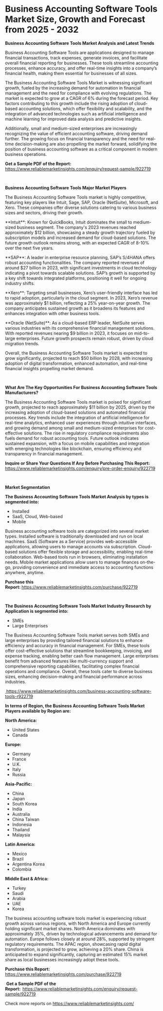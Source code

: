 <p><h1>Business Accounting Software Tools Market Size, Growth and Forecast from 2025 - 2032</h1></p><p><strong>Business Accounting Software Tools Market Analysis and Latest Trends</strong></p>
<p><p>Business Accounting Software Tools are applications designed to manage financial transactions, track expenses, generate invoices, and facilitate overall financial reporting for businesses. These tools streamline accounting processes, enhance accuracy, and offer real-time insights into a company’s financial health, making them essential for businesses of all sizes.</p><p>The Business Accounting Software Tools Market is witnessing significant growth, fueled by the increasing demand for automation in financial management and the need for compliance with evolving regulations. The market is expected to grow at a CAGR of 6% during the forecast period. Key factors contributing to this growth include the rising adoption of cloud-based accounting solutions, which offer flexibility and scalability, and the integration of advanced technologies such as artificial intelligence and machine learning for improved data analysis and predictive insights.</p><p>Additionally, small and medium-sized enterprises are increasingly recognizing the value of efficient accounting software, driving demand further. The growing focus on financial transparency and the need for real-time decision-making are also propelling the market forward, solidifying the position of business accounting software as a critical component in modern business operations.</p></p>
<p><strong>Get a Sample PDF of the Report:&nbsp;</strong> <a href="https://www.reliablemarketinsights.com/enquiry/request-sample/922719?utm_campaign=2935&utm_medium=2&utm_source=Github&utm_content=ia&utm_term=07032025&utm_id=business-accounting-software-tools">https://www.reliablemarketinsights.com/enquiry/request-sample/922719</a></p>
<p>&nbsp;</p>
<p><strong>Business Accounting Software Tools Major Market Players</strong></p>
<p><p>The Business Accounting Software Tools market is highly competitive, featuring key players like Intuit, Sage, SAP, Oracle (NetSuite), Microsoft, and Xero. These companies offer diverse solutions catering to various business sizes and sectors, driving their growth.</p><p>**Intuit**: Known for QuickBooks, Intuit dominates the small to medium-sized business segment. The company's 2023 revenues reached approximately $12 billion, showcasing a steady growth trajectory fueled by subscription models and increased demand for cloud-based solutions. The future growth outlook remains strong, with an expected CAGR of 8-10% over the next five years.</p><p>**SAP**: A leader in enterprise resource planning, SAP’s S/4HANA offers robust accounting functionalities. The company reported revenues of around $27 billion in 2023, with significant investments in cloud technology indicating a pivot towards scalable solutions. SAP’s growth is supported by a key shift towards integrated platforms, positioning it well for ongoing industry shifts.</p><p>**Xero**: Targeting small businesses, Xero’s user-friendly interface has led to rapid adoption, particularly in the cloud segment. In 2023, Xero’s revenue was approximately $1 billion, reflecting a 25% year-on-year growth. The company anticipates sustained growth as it broadens its features and enhances integration with other business tools.</p><p>**Oracle (NetSuite)**: As a cloud-based ERP leader, NetSuite serves various industries with its comprehensive financial management solutions. With reported revenues nearing $9 billion in 2023, it focuses on mid-to-large enterprises. Future growth prospects remain robust, driven by cloud migration trends.</p><p>Overall, the Business Accounting Software Tools market is expected to grow significantly, projected to reach $50 billion by 2028, with increasing adoption of digital transformation, enhanced automation, and real-time financial insights propelling market demand.</p></p>
<p>&nbsp;</p>
<p><strong>What Are The Key Opportunities For Business Accounting Software Tools Manufacturers?</strong></p>
<p><p>The Business Accounting Software Tools market is poised for significant growth, projected to reach approximately $11 billion by 2025, driven by the increasing adoption of cloud-based solutions and automated financial processes. Key trends include the integration of artificial intelligence for real-time analytics, enhanced user experiences through intuitive interfaces, and growing demand among small and medium-sized enterprises for cost-effective solutions. The rise in regulatory compliance requirements also fuels demand for robust accounting tools. Future outlook indicates sustained expansion, with a focus on mobile capabilities and integration with emerging technologies like blockchain, ensuring efficiency and transparency in financial management.</p></p>
<p><strong>Inquire or Share Your Questions If Any Before Purchasing This Report:</strong> <a href="https://www.reliablemarketinsights.com/enquiry/pre-order-enquiry/922719?utm_campaign=2935&utm_medium=2&utm_source=Github&utm_content=ia&utm_term=07032025&utm_id=business-accounting-software-tools">https://www.reliablemarketinsights.com/enquiry/pre-order-enquiry/922719</a></p>
<p>&nbsp;</p>
<p><strong>Market Segmentation</strong></p>
<p><strong>The Business Accounting Software Tools Market Analysis by types is segmented into:</strong></p>
<p><ul><li>Installed</li><li>SaaS, Cloud, Web-based</li><li>Mobile</li></ul></p>
<p><p>Business accounting software tools are categorized into several market types. Installed software is traditionally downloaded and run on local machines. SaaS (Software as a Service) provides web-accessible applications, allowing users to manage accounts via subscription. Cloud-based solutions offer flexible storage and accessibility, enabling real-time collaboration. Web-based tools run in browsers, eliminating installation needs. Mobile market applications allow users to manage finances on-the-go, providing convenience and immediate access to accounting functions anywhere, anytime.</p></p>
<p><strong>Purchase this Report:&nbsp;</strong><a href="https://www.reliablemarketinsights.com/purchase/922719?utm_campaign=2935&utm_medium=2&utm_source=Github&utm_content=ia&utm_term=07032025&utm_id=business-accounting-software-tools">https://www.reliablemarketinsights.com/purchase/922719</a></p>
<p>&nbsp;</p>
<p><strong>The Business Accounting Software Tools Market Industry Research by Application is segmented into:</strong></p>
<p><ul><li>SMEs</li><li>Large Enterprises</li></ul></p>
<p><p>The Business Accounting Software Tools market serves both SMEs and large enterprises by providing tailored financial solutions to enhance efficiency and accuracy in financial management. For SMEs, these tools offer cost-effective solutions that streamline bookkeeping, invoicing, and expense tracking, enabling better cash flow management. Large enterprises benefit from advanced features like multi-currency support and comprehensive reporting capabilities, facilitating complex financial operations and compliance. Overall, these tools cater to diverse business sizes, enhancing decision-making and financial performance across industries.</p></p>
<p><a href="https://www.reliablemarketinsights.com/business-accounting-software-tools-r922719?utm_campaign=2935&utm_medium=2&utm_source=Github&utm_content=ia&utm_term=07032025&utm_id=business-accounting-software-tools">&nbsp;https://www.reliablemarketinsights.com/business-accounting-software-tools-r922719</a></p>
<p><strong>In terms of Region, the Business Accounting Software Tools Market Players available by Region are:</strong></p>
<p>
    <p> <strong> North America: </strong>
        <ul>
            <li>United States</li>
            <li>Canada</li>
        </ul>
        </p> 
    <p> <strong> Europe: </strong>
        <ul>
            <li>Germany</li>
            <li>France</li>
            <li>U.K.</li>
            <li>Italy</li>
            <li>Russia</li>
        </ul>
        </p> 
    <p> <strong> Asia-Pacific: </strong>
        <ul>
            <li>China</li>
            <li>Japan</li>
            <li>South Korea</li>
            <li>India</li>
            <li>Australia</li>
            <li>China Taiwan</li>
            <li>Indonesia</li>
            <li>Thailand</li>
            <li>Malaysia</li>
        </ul>
        </p> 
    <p> <strong> Latin America: </strong>
        <ul>
            <li>Mexico</li>
            <li>Brazil</li>
            <li>Argentina Korea</li>
            <li>Colombia</li>
        </ul>
        </p> 
    <p> <strong> Middle East & Africa: </strong>
        <ul>
            <li>Turkey</li>
            <li>Saudi</li>
            <li>Arabia</li>
            <li>UAE</li>
            <li>Korea</li>
        </ul>
    </p>
    </p>
<p><p>The business accounting software tools market is experiencing robust growth across various regions, with North America and Europe currently holding significant market shares. North America dominates with approximately 35%, driven by technological advancements and demand for automation. Europe follows closely at around 28%, supported by stringent regulatory requirements. The APAC region, showcasing rapid digital transformation, is projected to grow, achieving a 20% share. China is anticipated to expand significantly, capturing an estimated 15% market share as local businesses increasingly adopt these tools.</p></p>
<p><strong>Purchase this Report: </strong><a href="https://www.reliablemarketinsights.com/purchase/922719?utm_campaign=2935&utm_medium=2&utm_source=Github&utm_content=ia&utm_term=07032025&utm_id=business-accounting-software-tools">https://www.reliablemarketinsights.com/purchase/922719</a></p>
<p>&nbsp;<strong>Get a Sample PDF of the Report:&nbsp;&nbsp;</strong><a href="https://www.reliablemarketinsights.com/enquiry/request-sample/922719?utm_campaign=2935&utm_medium=2&utm_source=Github&utm_content=ia&utm_term=07032025&utm_id=business-accounting-software-tools">https://www.reliablemarketinsights.com/enquiry/request-sample/922719</a></p>
<p><strong></strong></p>
<p>Check more reports on <a href="https://www.reliablemarketinsights.com/?utm_campaign=2935&utm_medium=2&utm_source=Github&utm_content=ia&utm_term=07032025&utm_id=business-accounting-software-tools">https://www.reliablemarketinsights.com/</a></p>